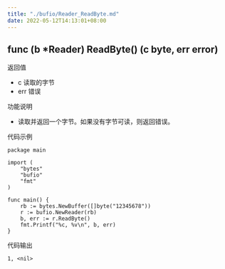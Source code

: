 ```yaml
---
title: "./bufio/Reader_ReadByte.md"
date: 2022-05-12T14:13:01+08:00
---
```

## func (b *Reader) ReadByte() (c byte, err error)

返回值

- c 读取的字节
- err 错误

功能说明

- 读取并返回一个字节。如果没有字节可读，则返回错误。

代码示例

	package main

	import (
		"bytes"
		"bufio"
		"fmt"
	)

	func main() {
		rb := bytes.NewBuffer([]byte("12345678"))
		r := bufio.NewReader(rb)
		b, err := r.ReadByte()
		fmt.Printf("%c, %v\n", b, err)
	}

代码输出
	
	1, <nil>

	
